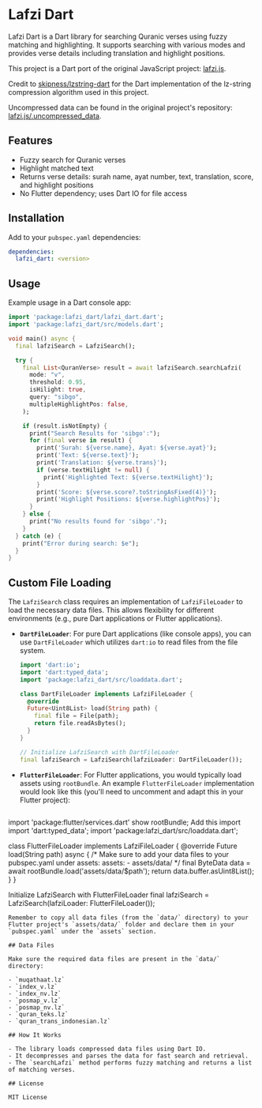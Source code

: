 # Lafzi Dart

Lafzi Dart is a Dart library for searching Quranic verses using fuzzy matching and highlighting. It supports searching with various modes and provides verse details including translation and highlight positions.

This project is a Dart port of the original JavaScript project: [lafzi.js](https://github.com/lafzi/lafzi.js).

Credit to [skipness/lzstring-dart](https://github.com/skipness/lzstring-dart) for the Dart implementation of the lz-string compression algorithm used in this project.

Uncompressed data can be found in the original project's repository: [lafzi.js/.uncompressed_data](https://github.com/lafzi/lafzi.js/tree/master/.uncompressed_data).

## Features

- Fuzzy search for Quranic verses
- Highlight matched text
- Returns verse details: surah name, ayat number, text, translation, score, and highlight positions
- No Flutter dependency; uses Dart IO for file access

## Installation

Add to your `pubspec.yaml` dependencies:

```yaml
dependencies:
  lafzi_dart: <version>
```

## Usage

Example usage in a Dart console app:

```dart
import 'package:lafzi_dart/lafzi_dart.dart';
import 'package:lafzi_dart/src/models.dart';

void main() async {
  final lafziSearch = LafziSearch();

  try {
    final List<QuranVerse> result = await lafziSearch.searchLafzi(
      mode: "v",
      threshold: 0.95,
      isHilight: true,
      query: "sibgo",
      multipleHighlightPos: false,
    );

    if (result.isNotEmpty) {
      print("Search Results for 'sibgo':");
      for (final verse in result) {
        print('Surah: ${verse.name}, Ayat: ${verse.ayat}');
        print('Text: ${verse.text}');
        print('Translation: ${verse.trans}');
        if (verse.textHilight != null) {
          print('Highlighted Text: ${verse.textHilight}');
        }
        print('Score: ${verse.score?.toStringAsFixed(4)}');
        print('Highlight Positions: ${verse.highlightPos}');
      }
    } else {
      print("No results found for 'sibgo'.");
    }
  } catch (e) {
    print("Error during search: $e");
  }
}
```

## Custom File Loading

The `LafziSearch` class requires an implementation of `LafziFileLoader` to load the necessary data files. This allows flexibility for different environments (e.g., pure Dart applications or Flutter applications).

- **`DartFileLoader`**: For pure Dart applications (like console apps), you can use `DartFileLoader` which utilizes `dart:io` to read files from the file system.

  ```dart
  import 'dart:io';
  import 'dart:typed_data';
  import 'package:lafzi_dart/src/loaddata.dart';

  class DartFileLoader implements LafziFileLoader {
    @override
    Future<Uint8List> load(String path) {
      final file = File(path);
      return file.readAsBytes();
    }
  }

  // Initialize LafziSearch with DartFileLoader
  final lafziSearch = LafziSearch(lafziLoader: DartFileLoader());
  ```

- **`FlutterFileLoader`**: For Flutter applications, you would typically load assets using `rootBundle`. An example `FlutterFileLoader` implementation would look like this (you'll need to uncomment and adapt this in your Flutter project):

  ```dart
import 'package:flutter/services.dart' show rootBundle; Add this import
import 'dart:typed_data';
import 'package:lafzi_dart/src/loaddata.dart';

class FlutterFileLoader implements LafziFileLoader {
  @override
  Future<Uint8List> load(String path) async {
    /* Make sure to add your data files to your pubspec.yaml under assets:
    assets:
      - assets/data/ 
    */
    final ByteData data = await rootBundle.load('assets/data/$path');
    return data.buffer.asUint8List();
  }
}

Initialize LafziSearch with FlutterFileLoader
final lafziSearch = LafziSearch(lafziLoader: FlutterFileLoader());
  ```
  Remember to copy all data files (from the `data/` directory) to your Flutter project's `assets/data/` folder and declare them in your `pubspec.yaml` under the `assets` section.

## Data Files

Make sure the required data files are present in the `data/` directory:

- `muqathaat.lz`
- `index_v.lz`
- `index_nv.lz`
- `posmap_v.lz`
- `posmap_nv.lz`
- `quran_teks.lz`
- `quran_trans_indonesian.lz`

## How It Works

- The library loads compressed data files using Dart IO.
- It decompresses and parses the data for fast search and retrieval.
- The `searchLafzi` method performs fuzzy matching and returns a list of matching verses.

## License

MIT License
